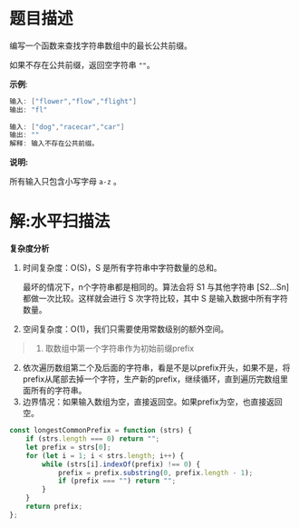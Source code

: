 # 题目描述

编写一个函数来查找字符串数组中的最长公共前缀。

如果不存在公共前缀，返回空字符串 `""`。

**示例**:

``` java
输入: ["flower","flow","flight"]
输出: "fl"
    
输入: ["dog","racecar","car"]
输出: ""
解释: 输入不存在公共前缀。
```

**说明:**

所有输入只包含小写字母 `a-z` 。

# 解:水平扫描法

**复杂度分析**

1. 时间复杂度：O(S)，S 是所有字符串中字符数量的总和。
   
   最坏的情况下，n个字符串都是相同的。算法会将 S1 与其他字符串 [S2…Sn] 都做一次比较。这样就会进行 S 次字符比较，其中 S 是输入数据中所有字符数量。
2. 空间复杂度：O(1)，我们只需要使用常数级别的额外空间。

> 1. 取数组中第一个字符串作为初始前缀prefix
2. 依次遍历数组第二个及后面的字符串，看是不是以prefix开头，如果不是，将prefix从尾部去掉一个字符，生产新的prefix，继续循环，直到遍历完数组里面所有的字符串。
3. 边界情况：如果输入数组为空，直接返回空。如果prefix为空，也直接返回空。

``` js
const longestCommonPrefix = function (strs) {
    if (strs.length === 0) return "";
    let prefix = strs[0];
    for (let i = 1; i < strs.length; i++) {
        while (strs[i].indexOf(prefix) !== 0) {
            prefix = prefix.substring(0, prefix.length - 1);
            if (prefix === "") return "";
        }
    }
    return prefix;
};
```

